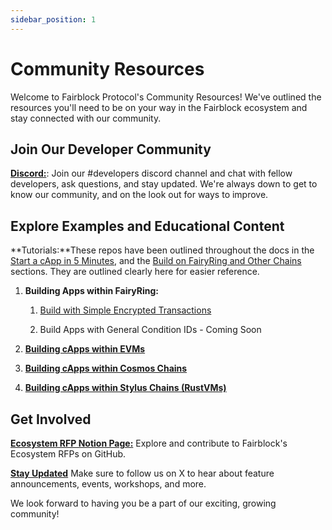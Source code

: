 ```yaml
---
sidebar_position: 1
---
```

# Community Resources

Welcome to Fairblock Protocol's Community Resources! We've outlined the resources you'll need to be on your way in the Fairblock ecosystem and stay connected with our community.

## Join Our Developer Community

[**Discord:**](https://discord.gg/jhNBCCAMPK): Join our #developers discord channel and chat with fellow developers, ask questions, and stay updated. We're always down to get to know our community, and on the look out for ways to improve.

## Explore Examples and Educational Content

**Tutorials:**These repos have been outlined throughout the docs in the [Start a cApp in 5 Minutes](../start-a-capp-in-5-minutes/), and the [Build on FairyRing and Other Chains](../build/build.md) sections. They are outlined clearly here for easier reference.

1. **Building Apps within FairyRing:**

    1. [Build with Simple Encrypted Transactions](../build/fairyring/fairyring_encrypted_msg.md)

    2. Build Apps with General Condition IDs - Coming Soon

2. **[Building cApps within EVMs](../build/evms/evms.md)**

3. **[Building cApps within Cosmos Chains](../build/cosmos/cosmos_privgov.md)**

4. **[Building cApps within Stylus Chains (RustVMs)](../build/stylus_rustvm.md)**

## Get Involved

<!-- TODO: make a typeform or something that makes sense here.
[**Contact Us:**](TODO:GetLink) Interested in building with us or have general inquiries? Contact Fairblock directly. -->

<!-- TODO: make notion page with RFPs - write it out as a list first, but then make a duplicate of it as a spreadsheet like Balancer Grants and get feedback -->
[**Ecosystem RFP Notion Page:**](https://fairblock.notion.site/Fairblock-Builders-Program-RFP-List-69cd0c7747904e89bd27257a359a80f1?pvs=74) Explore and contribute to Fairblock's Ecosystem RFPs on GitHub. 

[**Stay Updated**](https://x.com/0xfairblock) 
Make sure to follow us on X to hear about feature announcements, events, workshops, and more.

We look forward to having you be a part of our exciting, growing community!